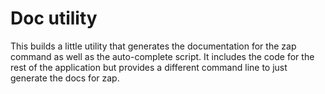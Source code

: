 # Doc utility

This builds a little utility that generates the documentation for the zap
command as well as the auto-complete script.  It includes the code for the
rest of the application but provides a different command line to just
generate the docs for zap.

